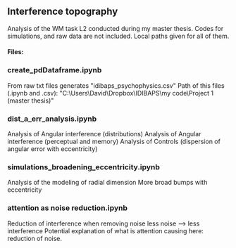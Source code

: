 ## Interference topography

Analysis of the WM task L2 conducted during my master thesis.
Codes for simulations, and raw data are not included. Local paths given for all of them.

#### Files:

### create_pdDataframe.ipynb
From raw txt files generates "idibaps_psychophysics.csv"
Path of this files (.ipynb and .csv):
"C:\Users\David\Dropbox\IDIBAPS\my code\Project 1 (master thesis)"


### dist_a_err_analysis.ipynb
Analysis of Angular interference (distributions)
Analysis of Angular interference (perceptual and memory)
Analysis of Controls (dispersion of angular error with eccentricity)


### simulations_broadening_eccentricity.ipynb
Analysis of the modeling of radial dimension
More broad bumps with eccentricity


### attention as noise reduction.ipynb
Reduction of interference when removing noise
less noise --> less interference
Potential explanation of what is attention causing here: reduction of noise.

